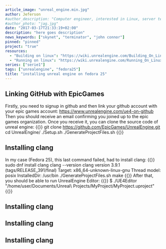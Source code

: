 ```yaml
---
article_image: "unreal_engine.min.jpg"
author: Jeferson
#author_description: "Computer engineer, interested in Linux, server technologies and eCommerce platforms, learning everyday."
#author_photo: "jag.jpg"
date: "2017-03-17T21:33:19+02:00"
description: "here goes description"
news_keywords: ["skynet", "terminator", "john connor"]
pinned: "pinned"
project: "true"
resources:
  - "Building on linux": "https://wiki.unrealengine.com/Building_On_Linux"
  - "Running on linux": "https://wiki.unrealengine.com/Running_On_Linux"
series: ["serie1"]
tags: ["unrealengine", "fedora25"]
title: "installing unreal engine on fedora 25"
---
```

## Linking GitHub with EpicGames
Firstly, you need to signup in github and then link your github account with your epic games account:
https://www.unrealengine.com/ue4-on-github
Then you should receive an email confirming you joined up to the epic games organization. Once you receive it, you can clone the source code of unreal engine:
{{<highlight sh>}}
git clone https://github.com/EpicGames/UnrealEngine.git
cd UnrealEngine/
./Setup.sh
./GenerateProjectFiles.sh
{{</highlight>}}
## Installing clang
In my case (Fedora 25), this last command failed, had to install clang:
{{<highlight sh>}}
sudo dnf install clang
clang --version
clang version 3.9.1 (tags/RELEASE_391/final)
Target: x86_64-unknown-linux-gnu
Thread model: posix
InstalledDir: /usr/bin
./GenerateProjectFiles.sh
make
{{</highlight>}}
 After that, you should be able to run UnrealEngine Editor:
{{<highlight sh>}}
$ ./UE4Editor "/home/user/Documents/Unreal\ Projects/MyProject/MyProject.uproject"
{{</highlight>}}

## Installing clang
## Installing clang
## Installing clang
